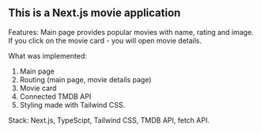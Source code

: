 ## This is a Next.js movie application

Features:
Main page provides popular movies with name, rating and image.
If you click on the movie card - you will open movie details.

What was implemented:
1. Main page
2. Routing (main page, movie details page)
3. Movie card
4. Connected TMDB API
5. Styling made with Tailwind CSS.


Stack:
Next.js, TypeScipt, Tailwind CSS, TMDB API, fetch API.